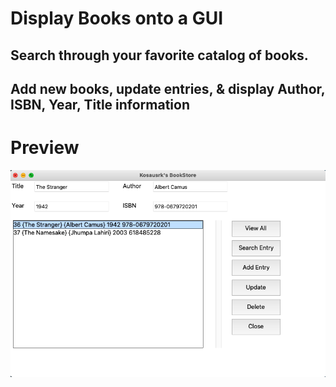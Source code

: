# Display Books onto a GUI 

## Search through your favorite catalog of books. 

## Add new books, update entries, & display Author, ISBN, Year, Title information 

# Preview
![bookstore gui](bookstoreGUI.png)

